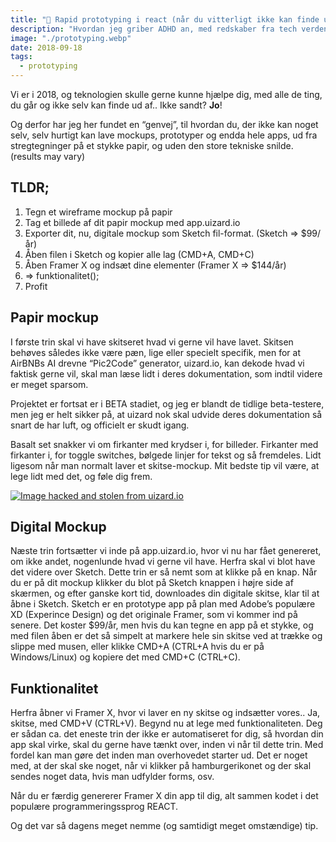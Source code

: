 ```yaml
---
title: "💨 Rapid prototyping i react (når du vitterligt ikke kan finde ud af noget!)"
description: "Hvordan jeg griber ADHD an, med redskaber fra tech verdenen."
image: "./prototyping.webp"
date: 2018-09-18
tags:
  - prototyping
---
```


Vi er i 2018, og teknologien skulle gerne kunne hjælpe dig, med alle de ting, du går og ikke selv kan finde ud af.. Ikke sandt? **Jo**!

Og derfor har jeg her fundet en “genvej”, til hvordan du, der ikke kan noget selv, selv hurtigt kan lave mockups, prototyper og endda hele apps, ud fra stregtegninger på et stykke papir, og uden den store tekniske snilde. (results may vary)

## TLDR;

1. Tegn et wireframe mockup på papir
2. Tag et billede af dit papir mockup med app.uizard.io
3. Exporter dit, nu, digitale mockup som Sketch fil-format. (Sketch => \$99/år)
4. Åben filen i Sketch og kopier alle lag (CMD+A, CMD+C)
5. Åben Framer X og indsæt dine elementer (Framer X => \$144/år)
6. => funktionalitet();
7. Profit

## Papir mockup

I første trin skal vi have skitseret hvad vi gerne vil have lavet. Skitsen behøves således ikke være pæn, lige eller specielt specifik, men for at AirBNBs AI drevne “Pic2Code” generator, uizard.io, kan dekode hvad vi faktisk gerne vil, skal man læse lidt i deres dokumentation, som indtil videre er meget sparsom.

Projektet er fortsat er i BETA stadiet, og jeg er blandt de tidlige beta-testere, men jeg er helt sikker på, at uizard nok skal udvide deres dokumentation så snart de har luft, og officielt er skudt igang.

Basalt set snakker vi om firkanter med krydser i, for billeder. Firkanter med firkanter i, for toggle switches, bølgede linjer for tekst og så fremdeles. Lidt ligesom når man normalt laver et skitse-mockup. Mit bedste tip vil være, at lege lidt med det, og føle dig frem.

[![Image hacked and stolen from uizard.io](https://miro.medium.com/max/627/1*_12Tw0Mvct0XZ9QhPeZv2g.jpeg)](https://miro.medium.com/max/627/1*_12Tw0Mvct0XZ9QhPeZv2g.jpeg)

## Digital Mockup

Næste trin fortsætter vi inde på app.uizard.io, hvor vi nu har fået genereret, om ikke andet, nogenlunde hvad vi gerne vil have. Herfra skal vi blot have det videre over Sketch. Dette trin er så nemt som at klikke på en knap. Når du er på dit mockup klikker du blot på Sketch knappen i højre side af skærmen, og efter ganske kort tid, downloades din digitale skitse, klar til at åbne i Sketch. Sketch er en prototype app på plan med Adobe’s populære XD (Experince Design) og det originale Framer, som vi kommer ind på senere. Det koster \$99/år, men hvis du kan tegne en app på et stykke, og med filen åben er det så simpelt at markere hele sin skitse ved at trække og slippe med musen, eller klikke CMD+A (CTRL+A hvis du er på Windows/Linux) og kopiere det med CMD+C (CTRL+C).

## Funktionalitet

Herfra åbner vi Framer X, hvor vi laver en ny skitse og indsætter vores.. Ja, skitse, med CMD+V (CTRL+V). Begynd nu at lege med funktionaliteten. Deg er sådan ca. det eneste trin der ikke er automatiseret for dig, så hvordan din app skal virke, skal du gerne have tænkt over, inden vi når til dette trin. Med fordel kan man gøre det inden man overhovedet starter ud. Det er noget med, at der skal ske noget, når vi klikker på hamburgerikonet og der skal sendes noget data, hvis man udfylder forms, osv.

Når du er færdig genererer Framer X din app til dig, alt sammen kodet i det populære programmeringssprog REACT.

Og det var så dagens meget nemme (og samtidigt meget omstændige) tip.
